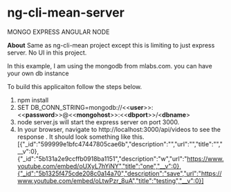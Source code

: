 # ng-cli-mean-server
MONGO
EXPRESS
ANGULAR
NODE 

**About** 
Same as ng-cli-mean project except this is limiting to just express server. No UI in this project. 

In this example, I am using the mongodb from mlabs.com. you can have your own db instance

To build this applicaiton follow the steps below.
1. npm install
2. SET DB_CONN_STRING=mongodb://<<**user**>>:<<**password**>>@<<**mongohost**>>:<<**dbport**>>/<**dbname**>
4. node server.js will start the express server on port 3000.
5. In your browser, navigate to http://localhost:3000/api/videos to see the response . It should look something like this.
[{"_id":"599999e1bfc47447805cae6b","description":"","url":"","title":"","__v":0},{"_id":"5b131a2e9ccffb0918ba1151","description":"w","url":"https://www.youtube.com/embed/oUXyL7hYiNY","title":"one","__v":0},{"_id":"5b1325f475cde208c0a14a70","description":"save","url":"https://www.youtube.com/embed/oLtwPzr_8uA","title":"testing","__v":0}]

